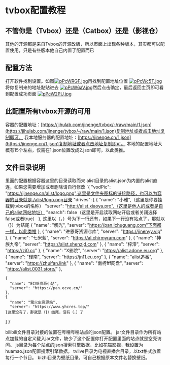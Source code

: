 # tvbox配置教程



## 不管你是（Tvbox）还是（Catbox）还是（影视仓）

其他的开源都是来自Tvbox的开源改版，所以市面上出现各种版本，其实都可以配置使用，只是有些版本他自己内置了配置而已




## 配置方法

打开软件找到设置。如图<a href="https://imgse.com/i/pPcWRGF"><img src="https://s1.ax1x.com/2023/09/10/pPcWRGF.jpg" alt="pPcWRGF.jpg" border="0"></a>再找到配置地址位置
<a href="https://imgse.com/i/pPcWc5T"><img src="https://s1.ax1x.com/2023/09/10/pPcWc5T.jpg" alt="pPcWc5T.jpg" border="0"></a>将你复制来的地址黏贴进去
<a href="https://imgse.com/i/pPcW6aV"><img src="https://s1.ax1x.com/2023/09/10/pPcW6aV.jpg" alt="pPcW6aV.jpg" border="0"></a>然后点击确定，最后返回主页即可看到配置成功页面
<a href="https://imgse.com/i/pPcW2PU"><img src="https://s1.ax1x.com/2023/09/10/pPcW2PU.jpg" alt="pPcW2PU.jpg" border="0"></a>



## 此配置所有tvbox开源的可用


容器的配置地址：[https://jihulab.com/jinenge/tvbox/-/raw/main/1.json](https://jihulab.com/jinenge/tvbox/-/raw/main/1.json)复制地址或者点击地址复制即可。
我本地服务器的配置地址：[https://jinenge.cn/1.json](https://jinenge.cn/1.json)复制地址或者点击地址复制即可。
本地的配置地址大概有15个左右，仅需在1.json位置改成2.json即可，以此类推。

## 文件目录说明
里面的配置根据容器这里的目录读取而来
alist目录的alist.json为内置的alist直连，如果您需要增加或者删除请自行修改
`{
  "vodPic": "https://jinenge.cn/alist/logo.png",这里是文件夹图标的链接路径，也可以为容器的目录就是./alist/logo.png目录
  "drives": [
    {
      "name": "小雅",（这里是你要挂载到tvbox的名称）
      "server": "http://alist.xiaoya.pro",（这里是他人的或者是自己的alist网站地址）
      "search": false（这里是开启读取网站开启或者关闭选择false或者true）
    }, 这里以（，）号为下一行还有，如果下一行没有站点了，那就以（}）为结尾
    {
      "name": "觸光",
      "server": "https://pan.ichuguang.com"下面都一样，以此类推
    },
    {
      "name": "进恩哥资源仓库",
      "server": "https://jinenyy.vip"
    },
    {
      "name": "七米藍",
      "server": "https://al.chirmyram.com"
    },
    {
      "name": "神族九帝",
      "server": "https://alist.shenzjd.com"
    },
    {
      "name": "梓澪",
      "server": "https://zi0.cc"
    },
    {
      "name": "X影院",
      "server": "https://alist.adone.eu.org"
    },
    {
      "name": "瑾南",
      "server": "https://jn11.eu.org"
    },
    {
      "name": "alist追番",
      "server": "https://zhuifan.link"
    },
    {
      "name": "南柯fff网盘",
      "server": "https://alist.0031.store/"
    },

    {
      "name": "ECVE资源小站",
      "server": "https://pan.ecve.cn/"
    },
    {
      "name": "萤火虫资源站",
      "server": "https://www.yhcres.top/"
    }这里没有了，那就是（}）结尾，没有（，）了
  ]
}`



bilibili文件目录对接的位置在哔哩哔哩站点的json配置。
jar文件目录作为所有站点加载的自定义载入jar文件，缺少了这个配置你打开配置里面的站点就是空壳访问。
js目录为每个站点的json搜索引擎数据，比如花猫影视，我设置为huamao.json配置搜索引擎数据。
tvlive目录为电视直播台目录，以txt格式放着每行一个节目。
bizhi目录为壁纸目录，可自己根据原本文件名替换壁纸。
